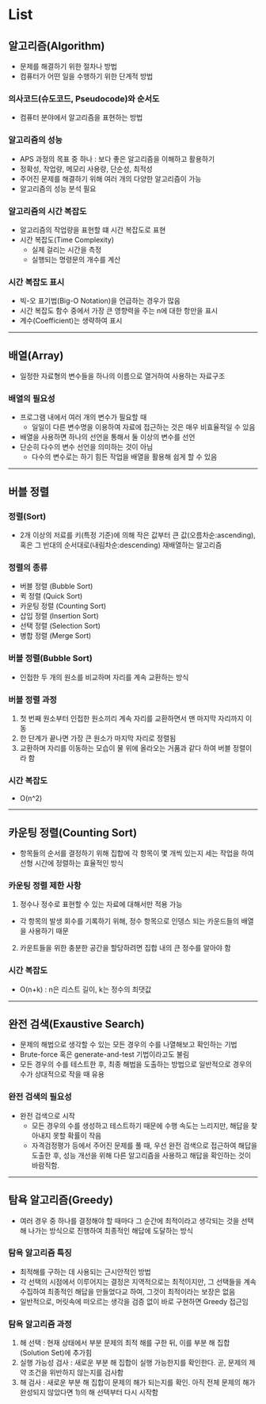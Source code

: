 # List

## 알고리즘(Algorithm)
- 문제를 해결하기 위한 절차나 방법
- 컴퓨터가 어떤 일을 수행하기 위한 단계적 방법

### 의사코드(슈도코드, Pseudocode)와 순서도
- 컴퓨터 분야에서 알고리즘을 표현하는 방법

### 알고리즘의 성능
- APS 과정의 목표 중 하나 : 보다 좋은 알고리즘을 이해하고 활용하기
- 정확성, 작업량, 메모리 사용량, 단순성, 최적성
- 주어진 문제를 해결하기 위해 여러 개의 다양한 알고리즘이 가능
- 알고리즘의 성능 분석 필요

### 알고리즘의 시간 복잡도
- 알고리즘의 작업량을 표현할 떄 시간 복잡도로 표현
- 시간 복잡도(Time Complexity)
  - 실제 걸리는 시간을 측정
  - 실행되는 명령문의 개수를 계산

### 시간 복잡도 표시
- 빅-오 표기법(Big-O Notation)을 언급하는 경우가 많음
- 시간 복잡도 함수 중에서 가장 큰 영향력을 주는 n에 대한 항만을 표시
- 계수(Coefficient)는 생략하여 표시

---

## 배열(Array)
- 일정한 자료형의 변수들을 하나의 이름으로 열거하여 사용하는 자료구조

### 배열의 필요성
- 프로그램 내에서 여러 개의 변수가 필요할 때
  - 일일이 다른 변수명을 이용하여 자료에 접근하는 것은 매우 비효율적일 수 있음
- 배열을 사용하면 하나의 선언을 통해서 둘 이상의 변수를 선언
- 단순히 다수의 변수 선언을 의미하는 것이 아님
  - 다수의 변수로는 하기 힘든 작업을 배열을 활용해 쉽게 할 수 있음

--- 

## 버블 정렬
### 정렬(Sort)
- 2개 이상의 저료를 키(특정 기준)에 의해 작은 값부터 큰 값(오름차순:ascending), 혹은 그 반대의 순서대로(내림차순:descending) 재배열하는 알고리즘

### 정렬의 종류
- 버블 정렬 (Bubble Sort)
- 퀵 정렬 (Quick Sort)
- 카운팅 정렬 (Counting Sort)
- 삽입 정렬 (Insertion Sort)
- 선택 정렬 (Selection Sort)
- 병합 정렬 (Merge Sort)

### 버블 정렬(Bubble Sort)
- 인접한 두 개의 원소를 비교하며 자리를 계속 교환하는 방식

### 버블 정렬 과정
1. 첫 번째 원소부터 인접한 원소끼리 계속 자리를 교환하면서 맨 마지막 자리까지 이동
2. 한 단계가 끝나면 가장 큰 원소가 마지막 자리로 정렬됨
3. 교환하며 자리를 이동하는 모습이 물 위에 올라오는 거품과 같다 하여 버블 정렬이라 함

### 시간 복잡도
- O(n^2)

---

## 카운팅 정렬(Counting Sort)
- 항목들의 순서를 결정하기 위해 집합에 각 항목이 몇 개씩 있는지 세는 작업을 하여 선형 시간에 정렬하는 효율적인 방식

### 카운팅 정렬 제한 사항
1. 정수나 정수로 표현할 수 있는 자료에 대해서만 적용 가능
  - 각 항목의 발생 회수를 기록하기 위해, 정수 항목으로 인뎅스 되는 카운드들의 배열을 사용하기 때문
2. 카운트들을 위한 충분한 공간을 할당하려면 집합 내의 큰 정수를 알아야 함

### 시간 복잡도
- O(n+k) : n은 리스트 길이, k는 정수의 최댓값

---

## 완전 검색(Exaustive Search)
- 문제의 해법으로 생각할 수 있는 모든 경우의 수를 나열해보고 확인하는 기법
- Brute-force 혹은 generate-and-test 기법이라고도 불림
- 모든 경우의 수를 테스트한 후, 최종 해법을 도출하는 방법으로 일반적으로 경우의 수가 상대적으로 작을 때 유용

### 완전 검색의 필요성
- 완전 검색으로 시작
  - 모든 경우의 수를 생성하고 테스트하기 때문에 수행 속도는 느리지만, 해답을 찾아내지 못할 확률이 작음
  - 자격검정평가 등에서 주어진 문제를 풀 때, 우선 완전 검색으로 접근하여 해답을 도출한 후, 성능 개선을 위해 다른 알고리즘을 사용하고 해답을 확인하는 것이 바람직함.

---

## 탐욕 알고리즘(Greedy)
- 여러 경우 중 하나를 결정해야 할 때마다 그 순간에 최적이라고 생각되는 것을 선택해 나가는 방식으로 진행하여 최종적인 해답에 도달하는 방식

### 탐욕 알고리즘 특징
- 최적해를 구하는 데 사용되는 근시안적인 방법
- 각 선택의 시점에서 이루어지는 결정은 지역적으로는 최적이지만, 그 선택들을 계속 수집하여 최종적인 해답을 만들었다교 하여, 그것이 최적이라는 보장은 없음
- 일반적으로, 머릿속에 떠오르는 생각을 검증 없이 바로 구현하면 Greedy 접근임

### 탐욕 알고리즘 과정
1. 해 선택 : 현재 상태에서 부분 문제의 최적 해를 구한 뒤, 이를 부분 해 집합(Solution Set)에 추가힘
2. 실행 가능성 검사 : 새로운 부분 해 집합이 실행 가능한지를 확인한다. 곧, 문제의 제약 조건을 위반하지 않는지를 검사함
3. 해 검사 : 새로운 부분 해 집합이 문제의 해가 되는지를 확인. 아직 전체 문제의 해가 완성되지 않았다면 1)의 해 선택부터 다시 시작함